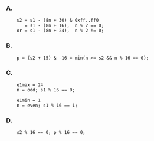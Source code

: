 ### A.
        s2 = s1 - (8n + 30) & 0xff..ff0
           = s1 - (8n + 16),  n % 2 == 0;
        or = s1 - (8n + 24),  n % 2 != 0;
### B.
        p = (s2 + 15) & -16 = min(n >= s2 && n % 16 == 0);
### C.
        e1max = 24
        n = odd; s1 % 16 == 0;

        e1min = 1
        n = even; s1 % 16 == 1;
### D.
        s2 % 16 == 0; p % 16 == 0;